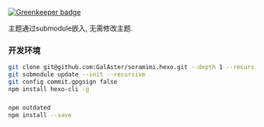 

[![Greenkeeper badge](https://badges.greenkeeper.io/GalAster/soramimi.github.io.svg)](https://greenkeeper.io/)

主题通过submodule嵌入, 无需修改主题.

### 开发环境

```bash
git clone git@github.com:GalAster/soramimi.hexo.git --depth 1 --recursive
git submodule update --init --recursive
git config commit.gpgsign false
npm install hexo-cli -g
```

###

```bash
npm outdated
npm install --save
```
